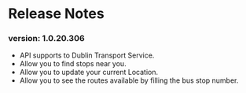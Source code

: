 # Release Notes
### version: 1.0.20.306
  - API supports to Dublin Transport Service.
  - Allow you to find stops near you.
  - Allow you to update your current Location.
  - Allow you to see the routes available by filling the bus stop number.

